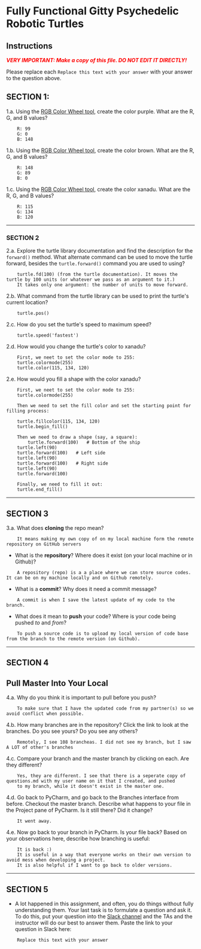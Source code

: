 # Fully Functional Gitty Psychedelic Robotic Turtles

## Instructions

**_<span style="color:red">
    VERY IMPORTANT: Make a copy of this file. DO NOT EDIT IT DIRECTLY!
</span>_**

Please replace each `Replace this text with your answer` 
with your answer to the question above.

## SECTION 1: 

1.a. Using the [RGB Color Wheel tool](https://colorspire.com/rgb-color-wheel/), create the color purple. 
     What are the R, G, and B values?

```
    R: 99
    G: 0
    B: 148
```

1.b. Using the [RGB Color Wheel tool](https://colorspire.com/rgb-color-wheel/), create the color brown. 
     What are the R, G, and B values? 

```
    R: 148
    G: 89
    B: 0

```

1.c. Using the [RGB Color Wheel tool](https://colorspire.com/rgb-color-wheel/), create the color xanadu. 
     What are the R, G, and B values?

```
    R: 115 
    G: 134 
    B: 120
```

---

### SECTION 2

2.a. Explore the turtle library documentation and find the description for the 
     `forward()` method. What alternate command can be used to move the turtle forward, 
     besides the `turtle.forward()` command you are used to using?

```
    turtle.fd(100) (from the turtle documentation). It moves the turtle by 100 units (or whatever we pass as an argument to it.)
    It takes only one argument: the number of units to move forward. 
```

2.b. What command from the turtle library can be used to print the turtle's current 
   location?
   
```
    turtle.pos()
```

2.c. How do you set the turtle's speed to maximum speed?
   
```
    turtle.speed('fastest')
```

2.d. How would you change the turtle's color to xanadu? 

```
    First, we neet to set the color mode to 255:
    turtle.colormode(255)
    turtle.color(115, 134, 120)
```

2.e. How would you fill a shape with the color xanadu?

```
    First, we neet to set the color mode to 255:
    turtle.colormode(255)
    
    Then we need to set the fill color and set the starting point for filling process:
    
    turtle.fillcolor(115, 134, 120)
    turtle.begin_fill()
    
    Then we need to draw a shape (say, a square):
        turtle.forward(100)   # Bottom of the ship
    turtle.left(90)
    turtle.forward(100)   # Left side
    turtle.left(90)
    turtle.forward(100)   # Right side
    turtle.left(90)
    turtle.forward(100)

    Finally, we need to fill it out:
    turtle.end_fill()

```

---

## SECTION 3

3.a. What does **cloning** the repo mean?

```
    It means making my own copy of on my local machine form the remote repository on GitHub servers
```


- What is the **repository**? Where does it exist (on your local machine or in Github)?

```
    A repository (repo) is a a place where we can store source codes. It can be on my machine locally and on Github remotely.
```


- What is a **commit**? Why does it need a commit message?

```
    A commit is when I save the latest update of my code to the branch.
```


- What does it mean to **push** your code? Where is your code being pushed _to_ and _from_?

```
    To push a source code is to upload my local version of code base from the branch to the remote version (on Github).
```

---

## SECTION 4

## Pull Master Into Your Local

4.a. Why do you think it is important to pull before you push?

```
    To make sure that I have the updated code from my partner(s) so we avoid conflict when possible.
```

4.b. How many branches are in the repository?
     Click the link to look at the branches. Do you see yours? Do you see any others? 

```
    Remotely, I see 108 brancheas. I did not see my branch, but I saw A LOT of other's branches 
```


4.c. Compare your branch and the master branch by clicking on each. Are they different?

```
    Yes, they are different. I see that there is a seperate copy of questions.md with my user name on it that I created, and pushed 
    to my branch, while it doesn't exist in the master one.
```


4.d. Go back to PyCharm, and go back to the Branches interface from before. Checkout the 
     master branch.
     Describe what happens to your file in the Project pane of PyCharm. Is it still 
     there? Did it change?

```
    It went away. 
```


4.e. Now go back to your branch in PyCharm. Is your file back? Based on your observations
     here, describe how branching is useful:

```
    It is back :) 
    It is useful in a way that everyone works on their own version to avoid mess when developing a project.
    It is also helpful if I want to go back to older versions.
```

---

## SECTION 5
- A lot happened in this assignment, and often, you do things without fully 
  understanding them. Your last task is to formulate a question and ask it. 
  To do this, put your question into the [Slack channel](https://bereacs.slack.com/archives/C3QACGH8R) and the TAs and the instructor 
  will do our best to answer them. Paste the link to your question in Slack here:

```
    Replace this text with your answer
```



